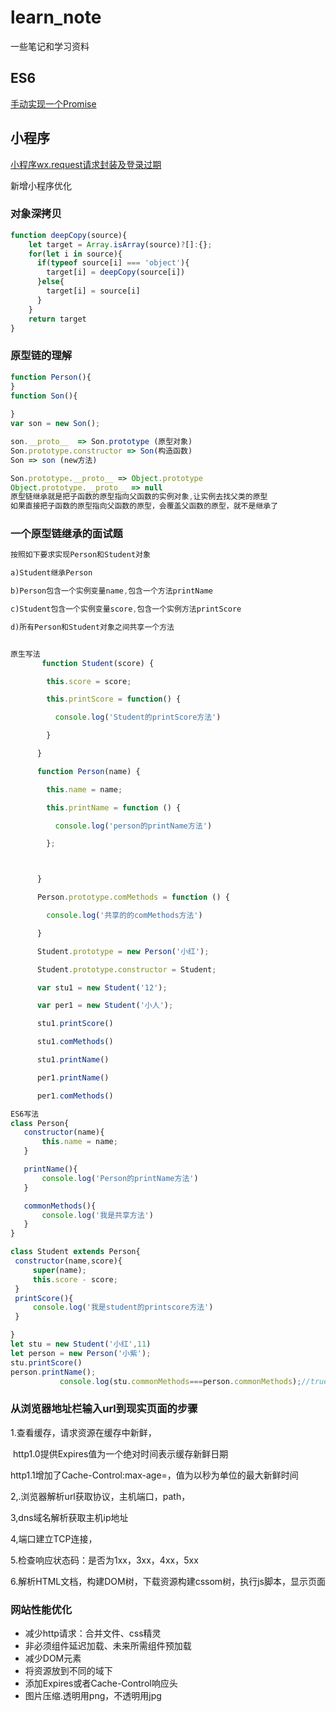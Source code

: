 # learn_note

一些笔记和学习资料

## ES6

[手动实现一个Promise]([https://github.com/317qdH/learn_note/blob/master/%E6%89%8B%E5%86%99%E4%B8%80%E4%B8%AAPromise.js])

## 小程序

[小程序wx.request请求封装及登录过期]([https://github.com/317qdH/learn_note/blob/master/%E6%89%8B%E5%86%99%E4%B8%80%E4%B8%AAPromise.js])

新增小程序优化

### 对象深拷贝

```javascript
function deepCopy(source){
	let target = Array.isArray(source)?[]:{};
	for(let i in source){
  	  if(typeof source[i] === 'object'){
    	target[i] = deepCopy(source[i])
      }else{
      	target[i] = source[i]
      }
  	}
  	return target
}
```

### 原型链的理解

```javascript
function Person(){
}
function Son(){
    
}
var son = new Son();

son.__proto__  => Son.prototype (原型对象)
Son.prototype.constructor => Son(构造函数)
Son => son (new方法)

Son.prototype.__proto__ => Object.prototype
Object.prototype.__proto__ => null
原型链继承就是把子函数的原型指向父函数的实例对象,让实例去找父类的原型
如果直接把子函数的原型指向父函数的原型，会覆盖父函数的原型，就不是继承了
```

### 一个原型链继承的面试题

```javascript
按照如下要求实现Person和Student对象

a)Student继承Person

b)Person包含一个实例变量name,包含一个方法printName

c)Student包含一个实例变量score,包含一个实例方法printScore

d)所有Person和Student对象之间共享一个方法


原生写法
	   function Student(score) {

​        this.score = score;

​        this.printScore = function() {

​          console.log('Student的printScore方法')

​        }

​      }

​      function Person(name) {

​        this.name = name;

​        this.printName = function () {

​          console.log('person的printName方法')

​        };



​      }

​      Person.prototype.comMethods = function () {

​        console.log('共享的的comMethods方法')

​      }

​      Student.prototype = new Person('小红');

​      Student.prototype.constructor = Student;

​      var stu1 = new Student('12');

​      var per1 = new Student('小人');

​      stu1.printScore()

​      stu1.comMethods()

​      stu1.printName()

​      per1.printName()

​      per1.comMethods()

ES6写法
class Person{
   constructor(name){
       this.name = name;
   }

   printName(){
       console.log('Person的printName方法')
   }

   commonMethods(){
       console.log('我是共享方法')
   }
}

class Student extends Person{
 constructor(name,score){
     super(name);
     this.score - score;
 }
 printScore(){
     console.log('我是student的printscore方法')
 }

}
let stu = new Student('小红',11)
let person = new Person('小紫');
stu.printScore()
person.printName();
           console.log(stu.commonMethods===person.commonMethods);//true
```



### 从浏览器地址栏输入url到现实页面的步骤

1.查看缓存，请求资源在缓存中新鲜，

​	http1.0提供Expires值为一个绝对时间表示缓存新鲜日期

​	http1.1增加了Cache-Control:max-age=，值为以秒为单位的最大新鲜时间

2,.浏览器解析url获取协议，主机端口，path，

3,dns域名解析获取主机ip地址

4,端口建立TCP连接，

5.检查响应状态码：是否为1xx，3xx，4xx，5xx

6.解析HTML文档，构建DOM树，下载资源构建cssom树，执行js脚本，显示页面

### 网站性能优化

+ 减少http请求：合并文件、css精灵
+ 非必须组件延迟加载、未来所需组件预加载
+ 减少DOM元素
+ 将资源放到不同的域下
+ 添加Expires或者Cache-Control响应头
+ 图片压缩.透明用png，不透明用jpg

